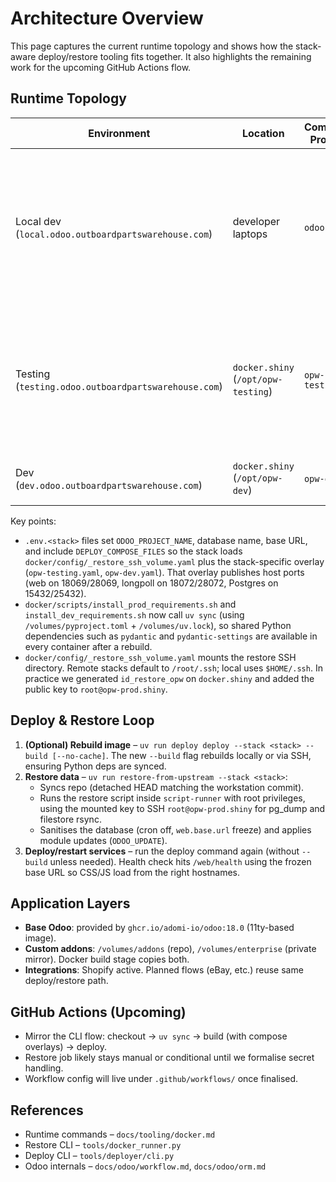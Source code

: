 # Architecture Overview

This page captures the current runtime topology and shows how the stack-aware deploy/restore tooling fits together. It also highlights the remaining work for the upcoming GitHub Actions flow.

## Runtime Topology

| Environment | Location | Compose Project | Entry Commands |
|-------------|----------|-----------------|----------------|
| Local dev (`local.odoo.outboardpartswarehouse.com`) | developer laptops | `odoo` | `uv run deploy deploy --stack local --build --no-cache` (optional build); `uv run restore-from-upstream --stack local` |
| Testing (`testing.odoo.outboardpartswarehouse.com`) | `docker.shiny` (`/opt/opw-testing`) | `opw-testing` | `uv run deploy deploy --stack opw-testing --build --no-cache`; `uv run restore-from-upstream --stack opw-testing` |
| Dev (`dev.odoo.outboardpartswarehouse.com`) | `docker.shiny` (`/opt/opw-dev`) | `opw-dev` | same commands with `opw-dev` |

Key points:

- `.env.<stack>` files set `ODOO_PROJECT_NAME`, database name, base URL, and include `DEPLOY_COMPOSE_FILES` so the stack loads `docker/config/_restore_ssh_volume.yaml` plus the stack-specific overlay (`opw-testing.yaml`, `opw-dev.yaml`). That overlay publishes host ports (web on 18069/28069, longpoll on 18072/28072, Postgres on 15432/25432).
- `docker/scripts/install_prod_requirements.sh` and `install_dev_requirements.sh` now call `uv sync` (using `/volumes/pyproject.toml` + `/volumes/uv.lock`), so shared Python dependencies such as `pydantic` and `pydantic-settings` are available in every container after a rebuild.
- `docker/config/_restore_ssh_volume.yaml` mounts the restore SSH directory. Remote stacks default to `/root/.ssh`; local uses `$HOME/.ssh`. In practice we generated `id_restore_opw` on `docker.shiny` and added the public key to `root@opw-prod.shiny`.

## Deploy & Restore Loop

1. **(Optional) Rebuild image** – `uv run deploy deploy --stack <stack> --build [--no-cache]`. The new `--build` flag rebuilds locally or via SSH, ensuring Python deps are synced.
2. **Restore data** – `uv run restore-from-upstream --stack <stack>`:
   - Syncs repo (detached HEAD matching the workstation commit).
   - Runs the restore script inside `script-runner` with root privileges, using the mounted key to SSH `root@opw-prod.shiny` for pg_dump and filestore rsync.
   - Sanitises the database (cron off, `web.base.url` freeze) and applies module updates (`ODOO_UPDATE`).
3. **Deploy/restart services** – run the deploy command again (without `--build` unless needed). Health check hits `/web/health` using the frozen base URL so CSS/JS load from the right hostnames.

## Application Layers

- **Base Odoo**: provided by `ghcr.io/adomi-io/odoo:18.0` (11ty-based image).
- **Custom addons**: `/volumes/addons` (repo), `/volumes/enterprise` (private mirror). Docker build stage copies both.
- **Integrations**: Shopify active. Planned flows (eBay, etc.) reuse same deploy/restore path.

## GitHub Actions (Upcoming)

- Mirror the CLI flow: checkout → `uv sync` → build (with compose overlays) → deploy.
- Restore job likely stays manual or conditional until we formalise secret handling.
- Workflow config will live under `.github/workflows/` once finalised.

## References

- Runtime commands – `docs/tooling/docker.md`
- Restore CLI – `tools/docker_runner.py`
- Deploy CLI – `tools/deployer/cli.py`
- Odoo internals – `docs/odoo/workflow.md`, `docs/odoo/orm.md`
